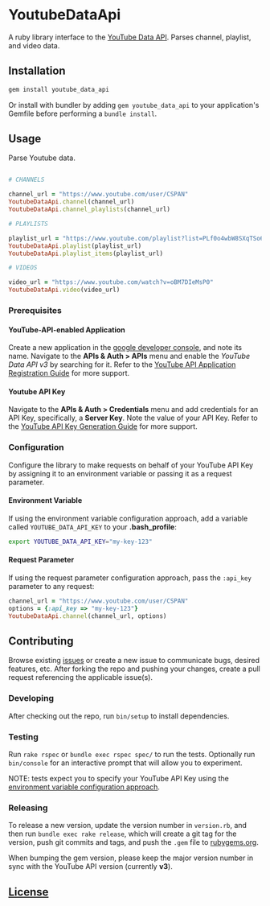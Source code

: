 # YoutubeDataApi

A ruby library interface to the [YouTube Data API](https://developers.google.com/youtube/v3/docs/). Parses channel, playlist, and video data.

## Installation

```` rb
gem install youtube_data_api
````

Or install with bundler
 by adding `gem youtube_data_api` to your application's Gemfile
 before performing a `bundle install`.

## Usage

Parse Youtube data.

```` rb

# CHANNELS

channel_url = "https://www.youtube.com/user/CSPAN"
YoutubeDataApi.channel(channel_url)
YoutubeDataApi.channel_playlists(channel_url)

# PLAYLISTS

playlist_url = "https://www.youtube.com/playlist?list=PLf0o4wbW8SXqTSo6iJkolKCKJYBnpo9NZ"
YoutubeDataApi.playlist(playlist_url)
YoutubeDataApi.playlist_items(playlist_url)

# VIDEOS

video_url = "https://www.youtube.com/watch?v=oBM7DIeMsP0"
YoutubeDataApi.video(video_url)
````

### Prerequisites

#### YouTube-API-enabled Application

Create a new application in the [google developer console](https://console.developers.google.com), and note its name. Navigate to the **APIs & Auth > APIs** menu and enable the *YouTube Data API v3* by searching for it. Refer to the
 [YouTube API Application Registration Guide](https://developers.google.com/youtube/registering_an_application)
for more support.

#### Youtube API Key

Navigate to the **APIs & Auth > Credentials** menu and add credentials for an API Key, specifically, a **Server Key**. Note the value of your API Key. Refer to the [YouTube API Key Generation Guide](https://developers.google.com/youtube/registering_an_application#Create_API_Keys)
for more support.

### Configuration

Configure the library
 to make requests on behalf of your YouTube API Key
 by
   assigning it to an environment variable or
   passing it as a request parameter.

#### Environment Variable

If using the environment variable configuration approach,
 add a variable called `YOUTUBE_DATA_API_KEY` to your **.bash_profile**:

```` sh
export YOUTUBE_DATA_API_KEY="my-key-123"
````

#### Request Parameter

If using the request parameter configuration approach, pass the `:api_key` parameter to any request:

```` rb
channel_url = "https://www.youtube.com/user/CSPAN"
options = {:api_key => "my-key-123"}
YoutubeDataApi.channel(channel_url, options)
````

## Contributing

Browse existing [issues](https://github.com/debate-watch/youtube-data-api-ruby/issues) or create a new issue to communicate bugs, desired features, etc.
 After forking the repo and pushing your changes, create a pull request referencing the applicable issue(s).

### Developing

After checking out the repo, run `bin/setup` to install dependencies.

### Testing

Run `rake rspec` or `bundle exec rspec spec/` to run the tests.
 Optionally run `bin/console` for an interactive prompt that will allow you to experiment.

NOTE: tests expect you to specify your YouTube API Key using the [environment variable configuration approach](#environment-variable).

### Releasing

To release a new version, update the version number in `version.rb`, and then run `bundle exec rake release`, which will create a git tag for the version, push git commits and tags, and push the `.gem` file to [rubygems.org](https://rubygems.org).

When bumping the gem version,
 please keep the major version number in sync with
 the YouTube API version (currently **v3**).

## [License](LICENSE.txt)
